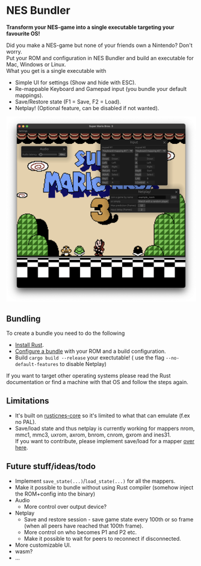 # NES Bundler

**Transform your NES-game into a single executable targeting your favourite OS!**

Did you make a NES-game but none of your friends own a Nintendo? Don't worry.  
Put your ROM and configuration in NES Bundler and build an executable for Mac, Windows or Linux.  
What you get is a single executable with
* Simple UI for settings (Show and hide with ESC).
* Re-mappable Keyboard and Gamepad input (you bundle your default mappings).
* Save/Restore state (F1 = Save, F2 = Load).
* Netplay! (Optional feature, can be disabled if not wanted).

<p align="center">
  <img src="https://github.com/tedsteen/nes-bundler/blob/master/screenshot.png?raw=true" alt="Super Mario!"/>
</p>

## Bundling

To create a bundle you need to do the following
* [Install Rust](https://www.rust-lang.org/tools/install).
* [Configure a bundle](config/README.md) with your ROM and a build configuration.
* Build `cargo build --release` your exectutable! ( use the flag `--no-default-features` to disable Netplay)

If you want to target other operating systems please read the Rust documentation or find a machine with that OS and follow the steps again.

## Limitations

* It's built on [rusticnes-core](https://github.com/zeta0134/rusticnes-core) so it's limited to what that can emulate (f.ex no PAL).
* Save/load state and thus netplay is currently working for mappers nrom, mmc1, mmc3, uxrom, axrom, bnrom, cnrom, gxrom and ines31.  
  If you want to contribute, please implement save/load for a mapper [over here](https://github.com/tedsteen/rusticnes-core-for-nes-bundler/blob/master/src/mmc/mapper.rs#L43-L45).

## Future stuff/ideas/todo
* Implement `save_state(...)`/`load_state(...)` for all the mappers.
* Make it possible to bundle without using Rust compiler (somehow inject the ROM+config into the binary)
* Audio
  * More control over output device?
* Netplay
  * Save and restore session - save game state every 100th or so frame (when all peers have reached that 100th frame).
  * More control on who becomes P1 and P2 etc.
  * Make it possible to wait for peers to reconnect if disconnected.
* More customizable UI.
* wasm?
* ...
